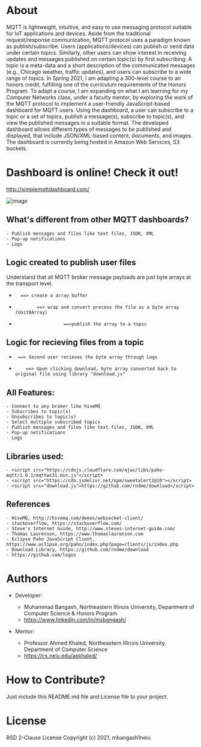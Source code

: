 # About
MQTT is lightweight, intuitive, and easy to use messaging protocol suitable for IoT applications and devices. Aside from the traditional request/response communication, MQTT protocol uses a paradigm known as publish/subscribe. Users (applications/devices) can publish or send data under certain topics. Similarly, other users can show interest in receiving updates and messages published on certain topic(s) by first subscribing. A topic is a meta-data and a short description of the communicated messages (e.g., Chicago weather, traffic updates), and users can subscribe to a wide range of topics. In Spring 2021, I am adapting a 300-level course to an honors credit, fulfilling one of the curriculum requirements of the Honors Program. To adapt a course, I am expanding on what I am learning for my Computer Networks class, under a faculty mentor, by exploring the work of the MQTT protocol to implement a user-friendly JavaScript-based dashboard for MQTT users. Using the dashboard, a user can subscribe to a topic or a set of topics, publish a message(s), subscribe to topic(s), and view the published messages in a suitable format. The developed dashboard allows different types of messages to be published and displayed, that include JSON/XML-based content, documents, and images. The dashboard is currently being hosted in Amazon Web Services, S3 buckets.

# Dashboard is online! Check it out! 
  http://simplemqttdashboard.com/ 
  
  ![image](https://user-images.githubusercontent.com/76018379/115953892-c23fe280-a4b3-11eb-9fd0-44e86d834741.png)

## What's different from other MQTT dashboards? 
	- Publish messages and files like text files, JSON, XML
	- Pop-up notifications
	- Logs
	
## Logic created to publish user files
Understand that all MQTT broker message payloads are just byte arrays at the transport level. 
 -       ==> create a array buffer
 -             ==> wrap and convert process the file as a byte array (Unit8Array)
 -                       ==>publish the array to a topic
 
## Logic for recieving files from a topic
 -      ==> Second user recieves the byte array through Logs
 -         ==> Upon clicking download, byte array converted back to original file using library "download.js" 

## All Features:
	- Connect to any broker like hiveMQ
	- Subscribes to topic(s)
	- Unsubscribes to topic(s)
	- Select multiple subscribed topics
	- Publish messages and files like text files, JSON, XML
	- Pop-up notifications
	- Logs

## Libraries used: 
	- <script src="https://cdnjs.cloudflare.com/ajax/libs/paho-mqtt/1.0.1/mqttws31.min.js"</script>
	- <script src="https://cdn.jsdelivr.net/npm/sweetalert2@10"></script>
	- <script src="download.js">https://github.com/rndme/download</script> 

## References
	- HiveMQ, http://hivemq.com/demos/websocket-client/
	- stackoverflow, https://stackoverflow.com/
	- Steve's Internet Guide, http://www.steves-internet-guide.com/
	- Thomas Laurenson, https://www.thomaslaurenson.com
	- Eclipse Paho JavaScript Client, https://www.eclipse.org/paho/index.php?page=clients/js/index.php
	- Download Library, https://github.com/rndme/download
	- https://github.com/logos

# Authors
- Developer:  
	- Muhammad Bangash, Northeastern Illinois University, Department of Computer Science & Honors Program
	- https://www.linkedin.com/in/msbangash/
	 
- Mentor: 
	- Professor Ahmed Khaled, Northeastern Illinois University, Department of Computer Science
	- https://cs.neiu.edu/aekhaled/
		
# How to Contribute? 
Just include this README.md file and License file to your project.

# License 
BSD 2-Clause License
Copyright (c) 2021, mbangash1neiu
